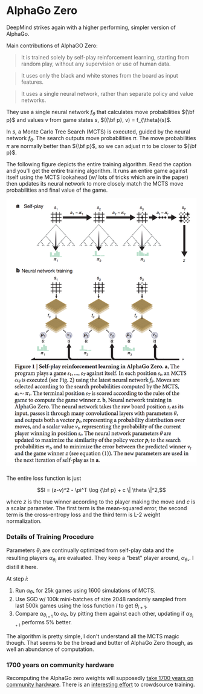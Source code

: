 # AlphaGo Zero

DeepMind strikes again with a higher performing, simpler version of AlphaGo.

Main contributions of AlphaGO Zero:

> It is trained solely by self-play reinforcement learning, starting from random play, without any supervision or use of human data.

>  It uses only the black and white stones from the board as input features.

> It uses a single neural network, rather than separate policy and value networks.

They use a single neural network $f_{\theta}$ that calculates move probabilities ${\bf p}$ and values $v$ from game states $s$, $({\bf p}, v) = f_{\theta}(s)$.

In $s$, a Monte Carlo Tree Search (MCTS) is executed, guided by the neural network $f_{\theta}$. The search outputs move probabilities $\pi$. The move probabilities $\pi$ are normally better than ${\bf p}$, so we can adjust $\pi$  to be closer to ${\bf p}$.

The following figure depicts the entire training algorithm. Read the caption and you'll get the entire training algorithm. It runs an entire game against itself using the MCTS lookahead (w/ lots of tricks which are in the paper) then updates its neural network to more closely match the MCTS move probabilities and final value of the game.

![](figs/ago-zero-training.png)

The entire loss function is just

$$l = (z-v)^2 - \pi^T \log {\bf p} + c \| \theta \|^2,$$

where $z$ is the true winner according to the player making the move and $c$ is a scalar parameter. The first term is the mean-squared error, the second term is the cross-entropy loss and the third term is L-2 weight normalization.

### Details of Training Procedure

Parameters $\theta_i$ are continually optimized from self-play data and the resulting players $\alpha_{\theta_i}$ are evaluated. They keep a "best" player around, $\alpha_{\theta_{* }}$. I distill it here.

At step $i$:
1. Run $\alpha_{\theta_{* }}$ for 25k games using 1600 simulations of MCTS.
2. Use SGD w/ 100k mini-batches of size 2048 randomly sampled from last 500k games using the loss function $l$ to get $\theta_{i+1}$.
3. Compare $\alpha_{\theta_{i+1}}$ to $\alpha_{\theta_{* }}$ by pitting them against each other, updating if $\alpha_{\theta_{i+1}}$ performs 5% better.

The algorithm is pretty simple, I don't understand all the MCTS magic though. That seems to be the bread and butter of AlphaGo Zero though, as well an abundance of computation.

### 1700 years on community hardware

Recomputing the AlphaGo zero weights will supposedly [take 1700 years on community hardware](http://computer-go.org/pipermail/computer-go/2017-October/010307.html). There is an [interesting effort](https://github.com/gcp/leela-zero) to crowdsource training.
